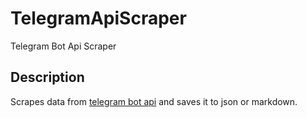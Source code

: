 # TelegramApiScraper
Telegram Bot Api Scraper

## Description
Scrapes data from [telegram bot api](https://core.telegram.org/bots/api) and saves it to json or markdown.
